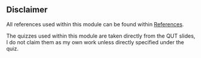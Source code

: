 ## Disclaimer
All references used within this module can be found within [References](../week_4/module-references.md).

The quizzes used within this module are taken directly from the QUT slides, I do not claim 
them as my own work unless directly specified under the quiz.
